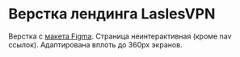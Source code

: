 # Верстка лендинга LaslesVPN

Верстка с [макета Figma](https://www.figma.com/community/file/858999227165747995).
Страница неинтерактивная (кроме nav ссылок).
Адаптирована вплоть до 360px экранов.
